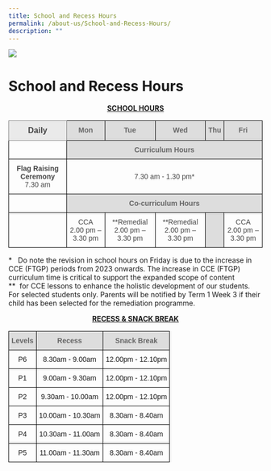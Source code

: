 ```yaml
---
title: School and Recess Hours
permalink: /about-us/School-and-Recess-Hours/
description: ""
---
```

![](/images/banner.gif)

School and Recess Hours
=======================

<center> <u><b>SCHOOL HOURS</b></u> </center>


<style type="text/css">
.tg  {border-collapse:collapse;border-spacing:0;}
.tg td{border-color:black;border-style:solid;border-width:1px;font-family:Arial, sans-serif;font-size:14px;
  overflow:hidden;padding:10px 5px;word-break:normal;}
.tg th{border-color:black;border-style:solid;border-width:1px;font-family:Arial, sans-serif;font-size:14px;
  font-weight:normal;overflow:hidden;padding:10px 5px;word-break:normal;}
.tg .tg-8lnc{background-color:#eaeaea;border-color:inherit;color:#454545;font-size:100%;font-weight:bold;text-align:center;
  vertical-align:top}
.tg .tg-a4yv{background-color:#DDD;color:#666;font-weight:bold;text-align:center;vertical-align:top}
.tg .tg-umoi{color:#454545;text-align:center;vertical-align:top}
.tg .tg-fz76{color:#454545;text-align:center;vertical-align:middle}
</style>
<table class="tg">
<thead>
  <tr>
    <th class="tg-8lnc">Daily</th>
    <th class="tg-a4yv">Mon</th>
    <th class="tg-a4yv">Tue</th>
    <th class="tg-a4yv">Wed</th>
    <th class="tg-a4yv">Thu</th>
    <th class="tg-a4yv">Fri</th>
  </tr>
</thead>
<tbody>
  <tr>
    <td class="tg-umoi"></td>
    <td class="tg-a4yv" colspan="5">Curriculum Hours</td>
  </tr>
  <tr>
    <td class="tg-fz76"> <span style="font-weight:bold">Flag Raising Ceremony</span><br>7.30 am </td>
    <td class="tg-fz76" colspan="5">7.30 am - 1.30 pm* </td>
  </tr>
  <tr>
    <td class="tg-fz76"> </td>
    <td class="tg-a4yv" colspan="5">Co-curriculum Hours</td>
  </tr>
  <tr>
    <td class="tg-umoi"><br></td>
    <td class="tg-umoi">CCA <br> 2.00 pm – 3.30 pm<br></td>
    <td class="tg-fz76">**Remedial  <br> 2.00 pm – 3.30 pm<br></td>
    <td class="tg-fz76">**Remedial <br> 2.00 pm – 3.30 pm<br></td>
    <td class="tg-a4yv"><br></td>
    <td class="tg-fz76"> CCA <br> 2.00 pm – 3.30 pm</td>
  </tr>
</tbody>
</table>

\*   Do note the revision in school hours on Friday is due to the increase in CCE (FTGP) periods from 2023 onwards. The increase in CCE (FTGP) curriculum time is critical to support the expanded scope of content <br>\*\*  for CCE lessons to enhance the holistic development of our students.<br>For selected students only. Parents will be notified by Term 1 Week 3 if their child has been selected for the remediation programme.


<center> <u><b>RECESS & SNACK BREAK</b></u> </center>


<style type="text/css">
.tg  {border-collapse:collapse;border-spacing:0;}
.tg td{border-color:black;border-style:solid;border-width:1px;font-family:Arial, sans-serif;font-size:14px;
  overflow:hidden;padding:10px 5px;word-break:normal;}
.tg th{border-color:black;border-style:solid;border-width:1px;font-family:Arial, sans-serif;font-size:14px;
  font-weight:normal;overflow:hidden;padding:10px 5px;word-break:normal;}
.tg .tg-a4yv{background-color:#DDD;color:#666;font-weight:bold;text-align:center;vertical-align:top}
.tg .tg-nrix{text-align:center;vertical-align:middle}
</style>
<table class="tg">
<thead>
  <tr>
    <th class="tg-a4yv">Levels</th>
    <th class="tg-a4yv">Recess</th>
    <th class="tg-a4yv">Snack Break</th>
  </tr>
</thead>
<tbody>
  <tr>
    <td class="tg-nrix">P6 </td>
    <td class="tg-nrix">8.30am - 9.00am</td>
    <td class="tg-nrix">12.00pm - 12.10pm </td>
  </tr>
  <tr>
    <td class="tg-nrix">P1</td>
    <td class="tg-nrix">9.00am - 9.30am</td>
    <td class="tg-nrix">12.00pm - 12.10pm<br></td>
  </tr>
  <tr>
    <td class="tg-nrix">P2</td>
    <td class="tg-nrix">9.30am - 10.00am</td>
    <td class="tg-nrix">12.00pm - 12.10pm </td>
  </tr>
  <tr>
    <td class="tg-nrix">P3</td>
    <td class="tg-nrix">10.00am - 10.30am</td>
    <td class="tg-nrix">8.30am - 8.40am </td>
  </tr>
  <tr>
    <td class="tg-nrix">P4</td>
    <td class="tg-nrix">10.30am - 11.00am </td>
    <td class="tg-nrix">8.30am - 8.40am </td>
  </tr>
  <tr>
    <td class="tg-nrix">P5</td>
    <td class="tg-nrix">11.00am - 11.30am </td>
    <td class="tg-nrix">8.30am - 8.40am </td>
  </tr>
</tbody>
</table>